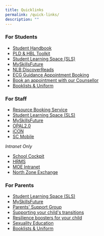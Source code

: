 ```yaml
---
title: Quicklinks
permalink: /quick-links/
description: ""
---
```

### For Students
*   [Student Handbook](https://for.edu.sg/wdlstudenthandbook)  
*   [PLD & HBL Toolkit](https://sites.google.com/moe.edu.sg/wdl-pld-toolkit-students/home)
*   [Student Learning Space (SLS)](http://learning.moe.edu.sg/)
*   [MySkillsFuture](https://www.myskillsfuture.gov.sg/content/student/en/secondary.html)
*   [NLB DiscoverReads](http://www.nlb.gov.sg/discovereads/)
*   [ECG Guidance Appointment Booking](https://go.gov.sg/wdlecg) 
*   [Book an appointment with our Counsellor](https://form.gov.sg/602f6a99cdb3880011704567)
*   [Booklists & Uniform](/resources/booklists-and-uniform/)

### For Staff
*   [Resource Booking Service](https://rbs.avero-tech.com/)
*   [Student Learning Space (SLS)](http://learning.moe.edu.sg/)
*   [MySkillsFuture](https://www.myskillsfuture.sg/)
*   [OPAL2.0](https://opal2.moe.edu.sg/)
*   [iCON](http://icon.moe.edu.sg/)
*   [SC Mobile](https://scmobile.moe.edu.sg/)

_Intranet Only_

*   [School Cockpit](https://schoolcockpit.moe.gov.sg/) 
*   [HRMS](https://hrms.moe.gov.sg/)
*   [MOE Intranet](http://intranet.moe.gov.sg/Pages/Home.aspx)
*   [North Zone Exchange](https://nzx.edu.sg/)

### For Parents

*   [Student Learning Space (SLS)](http://learning.moe.edu.sg/)
*   [MySkillsFuture](https://www.myskillsfuture.gov.sg/content/student/en/secondary.html)
*   [Parents' Support Group](https://www.facebook.com/wdlpsg/)
*   [Supporting your child's transitions](https://drive.google.com/file/d/1wrNuvriOYkJ1bVGsvGtMVfUIU2U25ozS/view?usp=sharing)
*   [Resilience boosters for your child](https://drive.google.com/file/d/1ZVekGuBmDjfSNj5tCxZfGfNsLdJOU8Hy/view?usp=sharing)
*   [Sexuality Education](https://woodlandssec-wp-moe-edu-sg-admin.cwp.sg/wdl-experience/character-citizenship-cce/sexuality-education/)
*   [Booklists & Uniform](https://woodlandssec.moe.edu.sg/resources/booklist/)
